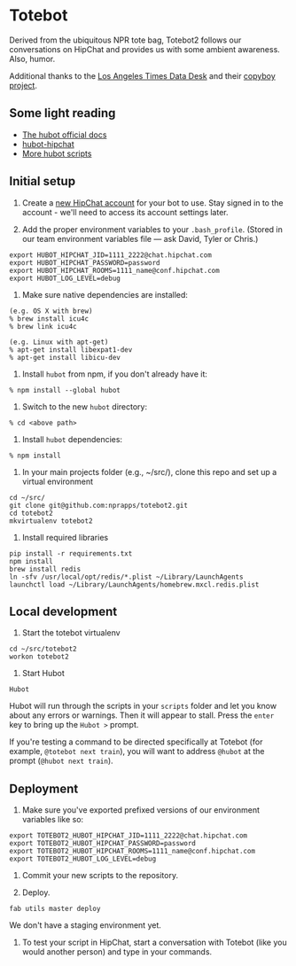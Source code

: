 # Totebot

Derived from the ubiquitous NPR tote bag, Totebot2 follows our conversations on HipChat and provides us with some ambient awareness. Also, humor.

Additional thanks to the [Los Angeles Times Data Desk](http://datadesk.latimes.com/) and their [copyboy project](https://github.com/datadesk/copyboy).

## Some light reading
* [The hubot official docs](http://hubot.github.com/)
* [hubot-hipchat](https://github.com/hipchat/hubot-hipchat)
* [More hubot scripts](https://github.com/github/hubot-scripts/tree/master/src/scripts)

## Initial setup

1. Create a [new HipChat account](https://www.hipchat.com/help/page/how-do-i-invite-other-users/) for your bot to use. Stay signed in to the account - we'll need to access its account settings later.

1. Add the proper environment variables to your ```.bash_profile```. (Stored in our team environment variables file &mdash; ask David, Tyler or Chris.)
```
export HUBOT_HIPCHAT_JID=1111_2222@chat.hipchat.com
export HUBOT_HIPCHAT_PASSWORD=password
export HUBOT_HIPCHAT_ROOMS=1111_name@conf.hipchat.com
export HUBOT_LOG_LEVEL=debug
```

1. Make sure native dependencies are installed:
```
(e.g. OS X with brew)
% brew install icu4c
% brew link icu4c

(e.g. Linux with apt-get)
% apt-get install libexpat1-dev
% apt-get install libicu-dev
```

1. Install `hubot` from npm, if you don't already have it:
```
% npm install --global hubot
```

1. Switch to the new `hubot` directory:
```
% cd <above path>
```

1. Install `hubot` dependencies:
```
% npm install
```

1. In your main projects folder (e.g., ~/src/), clone this repo and set up a virtual environment
```
cd ~/src/
git clone git@github.com:nprapps/totebot2.git
cd totebot2
mkvirtualenv totebot2
```

1. Install required libraries
```
pip install -r requirements.txt
npm install
brew install redis
ln -sfv /usr/local/opt/redis/*.plist ~/Library/LaunchAgents
launchctl load ~/Library/LaunchAgents/homebrew.mxcl.redis.plist
```


## Local development

1. Start the totebot virtualenv
```
cd ~/src/totebot2
workon totebot2
```

1. Start Hubot
```
Hubot
```

Hubot will run through the scripts in your ```scripts``` folder and let you know about any errors or warnings. Then it will appear to stall. Press the ```enter``` key to bring up the ```Hubot >``` prompt.

If you're testing a command to be directed specifically at Totebot (for example, ```@totebot next train```), you will want to address ```@hubot``` at the prompt (```@hubot next train```).


## Deployment

1. Make sure you've exported prefixed versions of our environment variables like so:
```
export TOTEBOT2_HUBOT_HIPCHAT_JID=1111_2222@chat.hipchat.com
export TOTEBOT2_HUBOT_HIPCHAT_PASSWORD=password
export TOTEBOT2_HUBOT_HIPCHAT_ROOMS=1111_name@conf.hipchat.com
export TOTEBOT2_HUBOT_LOG_LEVEL=debug
```

1. Commit your new scripts to the repository.

1. Deploy.
```
fab utils master deploy
```

We don't have a staging environment yet.

1. To test your script in HipChat, start a conversation with Totebot (like you would another person) and type in your commands.